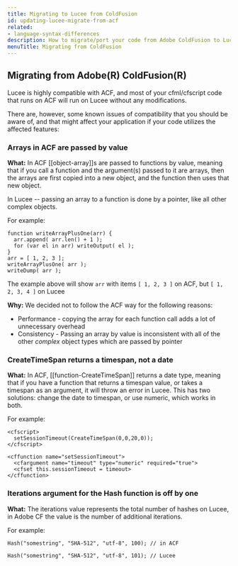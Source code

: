 ```yaml
---
title: Migrating to Lucee from ColdFusion
id: updating-lucee-migrate-from-acf
related:
- language-syntax-differences
description: How to migrate/port your code from Adobe ColdFusion to Lucee
menuTitle: Migrating from ColdFusion
---
```


## Migrating from Adobe(R) ColdFusion(R) ##

Lucee is highly compatible with ACF, and most of your cfml/cfscript code that runs on ACF will run on Lucee without any modifications.

There are, however, some known issues of compatibility that you should be aware of, and that might affect your application if your code utilizes the affected features:

### Arrays in ACF are passed by value ###

**What:**
In ACF [[object-array]]s are passed to functions by value, meaning that if you call a function and the argument(s) passed to it are arrays, then the arrays are first copied into a new object, and the function then uses that new object.

In Lucee -- passing an array to a function is done by a pointer, like all other complex objects.

For example:

```luceescript
function writeArrayPlusOne(arr) {
  arr.append( arr.len() + 1 );
  for (var el in arr) writeOutput( el );
}
arr = [ 1, 2, 3 ];
writeArrayPlusOne( arr );
writeDump( arr );
```

The example above will show `arr` with items `[ 1, 2, 3 ]` on ACF, but `[ 1, 2, 3, 4 ]` on Lucee

**Why:**
We decided not to follow the ACF way for the following reasons:

* Performance - copying the array for each function call adds a lot of unnecessary overhead
* Consistency - Passing an array by value is inconsistent with all of the other _complex_ object types which are passed by pointer

### CreateTimeSpan returns a timespan, not a date ###

**What:**
In ACF, [[function-CreateTimeSpan]] returns a date type, meaning that if you have a function that returns a timespan value, or takes a timespan as an argument, it will throw an error in Lucee.  This has two solutions: change the date to timespan, or use numeric, which works in both.

For example:

```luceescript
<cfscript>
  setSessionTimeout(CreateTimeSpan(0,0,20,0));
</cfscript>
```

```lucee
<cffunction name="setSessionTimeout">
  <cfargument name="timeout" type="numeric" required="true">
  <cfset this.sessionTimeout = timeout>
</cffunction>

```

### Iterations argument for the Hash function is off by one ###

**What:**
The iterations value represents the total number of hashes on Lucee, in Adobe CF the value is the number of additional iterations.

For example:

```luceescript
Hash("somestring", "SHA-512", "utf-8", 100); // in ACF

Hash("somestring", "SHA-512", "utf-8", 101); // Lucee

```
